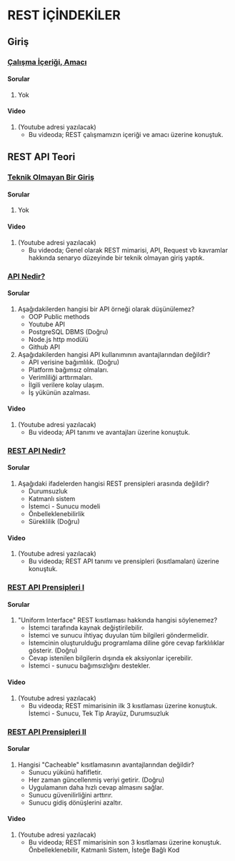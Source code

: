 # REST İÇİNDEKİLER

## Giriş 
### [Çalışma İçeriği, Amacı](Introduction/)
#### Sorular
1. Yok

#### Video
1. (Youtube adresi yazılacak)
	- Bu videoda; REST çalışmamızın içeriği ve amacı üzerine konuştuk. 

## REST API Teori
### [Teknik Olmayan Bir Giriş](NonTechnicalIntro/)
#### Sorular
1. Yok

#### Video
1. (Youtube adresi yazılacak)
	- Bu videoda; Genel olarak REST mimarisi, API, Request vb kavramlar hakkında senaryo düzeyinde bir teknik olmayan giriş yaptık. 

### [API Nedir?](WhatIsAPI/)
#### Sorular
1. Aşağıdakilerden hangisi bir API örneği olarak düşünülemez?
	- OOP Public methods
	- Youtube API
	- PostgreSQL DBMS (Doğru)
	- Node.js http modülü
	- Github API
2. Aşağıdakilerden hangisi API kullanımının avantajlarından değildir?
	- API verisine bağımlılık. (Doğru)
	- Platform bağımsız olmaları.
	- Verimliliği arttırmaları.
	- İlgili verilere kolay ulaşım.
	- İş yükünün azalması.

#### Video
1. (Youtube adresi yazılacak)
	- Bu videoda; API tanımı ve avantajları üzerine konuştuk.

### [REST API Nedir?](WhatIsRESTAPI/)
#### Sorular
1. Aşağıdaki ifadelerden hangisi REST prensipleri arasında değildir?
	- Durumsuzluk
	- Katmanlı sistem
	- İstemci - Sunucu modeli
	- Önbelleklenebilirlik
	- Süreklilik (Doğru)


#### Video
1. (Youtube adresi yazılacak)
	- Bu videoda; REST API tanımı ve prensipleri (kısıtlamaları) üzerine konuştuk.

### [REST API Prensipleri I](RESTAPIPrinciplesI/)
#### Sorular
1. "Uniform Interface" REST kısıtlaması hakkında hangisi söylenemez?
	- İstemci tarafında kaynak değiştirilebilir.
	- İstemci ve sunucu ihtiyaç duyulan tüm bilgileri göndermelidir.
	- İstemcinin oluşturulduğu programlama diline göre cevap farklılıklar gösterir. (Doğru)
	- Cevap istenilen bilgilerin dışında ek aksiyonlar içerebilir.
	- İstemci - sunucu bağımsızlığını destekler.


#### Video
1. (Youtube adresi yazılacak)
	- Bu videoda; REST mimarisinin ilk 3 kısıtlaması üzerine konuştuk. İstemci - Sunucu, Tek Tip Arayüz, Durumsuzluk

### [REST API Prensipleri II](RESTAPIPrinciplesII/)
#### Sorular
1. Hangisi "Cacheable" kısıtlamasının avantajlarından değildir?
	- Sunucu yükünü hafifletir.
	- Her zaman güncellenmiş veriyi getirir. (Doğru)
	- Uygulamanın daha hızlı cevap almasını sağlar.
	- Sunucu güvenilirliğini arttırır.
	- Sunucu gidiş dönüşlerini azaltır.


#### Video
1. (Youtube adresi yazılacak)
	- Bu videoda; REST mimarisinin son 3 kısıtlaması üzerine konuştuk. Önbelleklenebilir, Katmanlı Sistem, İsteğe Bağlı Kod
